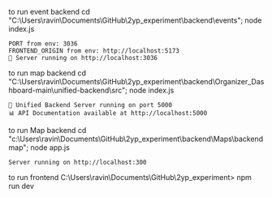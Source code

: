 
to run event backend
    cd "C:\Users\ravin\Documents\GitHub\2yp_experiment\backend\events"; node index.js

    PORT from env: 3036
    FRONTEND_ORIGIN from env: http://localhost:5173
    🚀 Server running on http://localhost:3036

to run map backend
    cd "C:\Users\ravin\Documents\GitHub\2yp_experiment\backend\Organizer_Dashboard-main\unified-backend\src"; node index.js

    🚀 Unified Backend Server running on port 5000
    📊 API Documentation available at http://localhost:5000

to run Map backend
    cd "c:\Users\ravin\Documents\GitHub\2yp_experiment\backend\Maps\backend map"; node app.js

    Server running on http://localhost:300

to run frontend
    C:\Users\ravin\Documents\GitHub\2yp_experiment> npm run dev 


